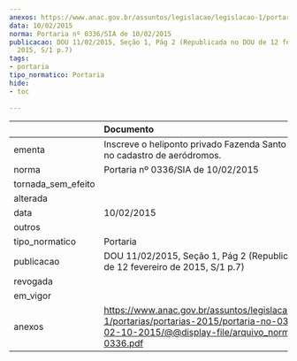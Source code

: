 ```yaml
---
anexos: https://www.anac.gov.br/assuntos/legislacao/legislacao-1/portarias/portarias-2015/portaria-no-0336-sia-de-02-10-2015/@@display-file/arquivo_norma/PA2015-0336.pdf
data: 10/02/2015
norma: Portaria nº 0336/SIA de 10/02/2015
publicacao: DOU 11/02/2015, Seção 1, Pág 2 (Republicada no DOU de 12 fevereiro de
  2015, S/1 p.7)
tags:
- portaria
tipo_normatico: Portaria
hide: 
- toc 
 
---
```


|                    | Documento                                                                                                                                                         |
|:-------------------|:------------------------------------------------------------------------------------------------------------------------------------------------------------------|
| ementa             | Inscreve o heliponto privado Fazenda Santo Antônio (SP) no cadastro de aeródromos.                                                                                |
| norma              | Portaria nº 0336/SIA de 10/02/2015                                                                                                                                |
| tornada_sem_efeito |                                                                                                                                                                   |
| alterada           |                                                                                                                                                                   |
| data               | 10/02/2015                                                                                                                                                        |
| outros             |                                                                                                                                                                   |
| tipo_normatico     | Portaria                                                                                                                                                          |
| publicacao         | DOU 11/02/2015, Seção 1, Pág 2 (Republicada no DOU de 12 fevereiro de 2015, S/1 p.7)                                                                              |
| revogada           |                                                                                                                                                                   |
| em_vigor           |                                                                                                                                                                   |
| anexos             | https://www.anac.gov.br/assuntos/legislacao/legislacao-1/portarias/portarias-2015/portaria-no-0336-sia-de-02-10-2015/@@display-file/arquivo_norma/PA2015-0336.pdf |